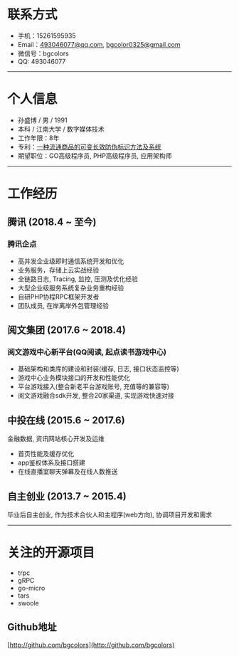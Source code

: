 

# 联系方式

- 手机：15261595935
- Email：493046077@qq.com, bgcolor0325@gmail.com
- 微信号：bgcolors
- QQ: 493046077

---

# 个人信息

 - 孙盛博 / 男 / 1991 
 - 本科 / 江南大学 / 数字媒体技术
 - 工作年限：8年
 - 专利：[一种流通商品的可变长效防伪标识方法及系统](https://www.google.com/patents/CN105321076A?cl=zh&dq=%E5%AD%99%E7%9B%9B%E5%8D%9A&hl=zh-CN&sa=X&ved=0ahUKEwj87tjx7_3SAhXmsVQKHU6zAysQ6AEIHDAA)
 - 期望职位：GO高级程序员, PHP高级程序员, 应用架构师

---

# 工作经历

## 腾讯 (2018.4 ~ 至今)

### 腾讯企点
 - 高并发企业级即时通信系统开发和优化
 - 业务服务，存储上云实战经验
 - 全链路日志, Tracing, 监控, 压测及优化经验
 - 大型企业级服务系统复杂业务重构经验
 - 自研PHP协程RPC框架开发者
 - 团队成员, 在岸离岸外包管理经验

## 阅文集团 (2017.6 ~ 2018.4)

### 阅文游戏中心新平台(QQ阅读, 起点读书游戏中心)
 - 基础架构和类库的建设和封装(缓存, 日志, 接口状态监控等)
 - 游戏中心业务模块接口的开发和性能优化
 - 平台游戏接入(整合新老平台游戏账号, 充值等的兼容等)
 - 阅文游戏融合sdk开发, 整合20家渠道, 实现游戏快速对接

## 中投在线 (2015.6 ~ 2017.6)
金融数据, 资讯网站核心开发及运维
 - 首页性能及缓存优化
 - app鉴权体系及接口搭建
 - 在线直播室聊天弹幕及在线人数推送

## 自主创业 (2013.7 ~ 2015.4)
毕业后自主创业, 作为技术合伙人和主程序(web方向), 协调项目开发和需求


---

# 关注的开源项目
 - trpc
 - gRPC
 - go-micro
 - tars
 - swoole
## Github地址
[http://github.com/bgcolors](http://github.com/bgcolors)
